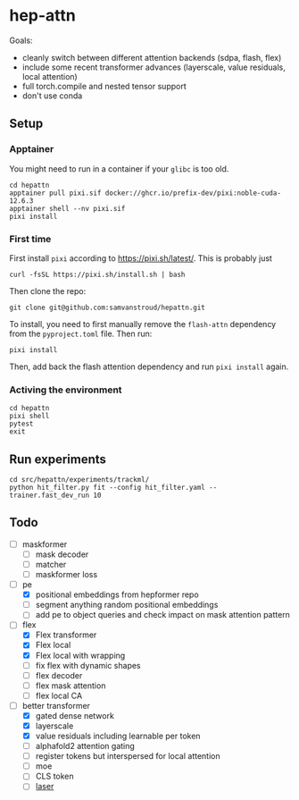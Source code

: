 # hep-attn

Goals:
- cleanly switch between different attention backends (sdpa, flash, flex)
- include some recent transformer advances (layerscale, value residuals, local attention)
- full torch.compile and nested tensor support
- don't use conda

## Setup

### Apptainer

You might need to run in a container if your `glibc` is too old.

```shell
cd hepattn
apptainer pull pixi.sif docker://ghcr.io/prefix-dev/pixi:noble-cuda-12.6.3
apptainer shell --nv pixi.sif
pixi install
```

### First time

First install `pixi` according to https://pixi.sh/latest/. 
This is probably just

```shell
curl -fsSL https://pixi.sh/install.sh | bash
```

Then clone the repo:

```shell
git clone git@github.com:samvanstroud/hepattn.git
```

To install, you need to first manually remove the `flash-attn` dependency from the `pyproject.toml` file.
Then run: 

```shell
pixi install
```

Then, add back the flash attention dependency and run `pixi install` again.

### Activing the environment

```shell
cd hepattn
pixi shell
pytest
exit
```


## Run experiments

```shell
cd src/hepattn/experiments/trackml/
python hit_filter.py fit --config hit_filter.yaml --trainer.fast_dev_run 10
```

## Todo

- [ ] maskformer
    - [ ] mask decoder
    - [ ] matcher
    - [ ] maskformer loss
- [ ] pe
    - [x] positional embeddings from hepformer repo
    - [ ] segment anything random positional embeddings
    - [ ] add pe to object queries and check impact on mask attention pattern
- [ ] flex
    - [x] Flex transformer
    - [x] Flex local
    - [x] Flex local with wrapping
    - [ ] fix flex with dynamic shapes
    - [ ] flex decoder
    - [ ] flex mask attention
    - [ ] flex local CA
- [ ] better transformer
    - [x] gated dense network
    - [x] layerscale
    - [x] value residuals including learnable per token
    - [ ] alphafold2 attention gating
    - [ ] register tokens but interspersed for local attention
    - [ ] moe
    - [ ] CLS token
    - [ ] [laser](https://github.com/lucidrains/x-transformers/commit/57efd7770f2f5df0ff7b4ffcbd623750b584e850#diff-b335630551682c19a781afebcf4d07bf978fb1f8ac04c6bf87428ed5106870f5R2360)
